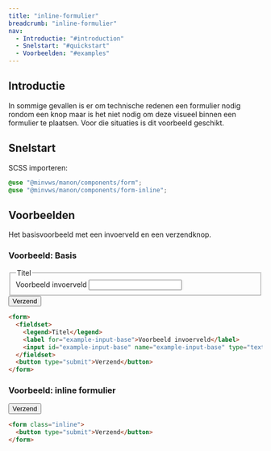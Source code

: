 ```yaml
---
title: "inline-formulier"
breadcrumb: "inline-formulier"
nav:
  - Introductie: "#introduction"
  - Snelstart: "#quickstart"
  - Voorbeelden: "#examples"
---
```


<h2 id="introduction">Introductie</h2>

In sommige gevallen is er om technische redenen een formulier nodig rondom een
knop maar is het niet nodig om deze visueel binnen een formulier te plaatsen.
Voor die situaties is dit voorbeeld geschikt.

<h2 id="quickstart">Snelstart</h2>

SCSS importeren:

```scss
@use "@minvws/manon/components/form";
@use "@minvws/manon/components/form-inline";
```

<h2 id="examples">Voorbeelden</h2>

Het basisvoorbeeld met een invoerveld en een verzendknop.

### Voorbeeld: Basis

<form>
  <fieldset>
    <legend>Titel</legend>
    <label for="example-input-base">Voorbeeld invoerveld</label>
    <input id="example-input-base" name="example-input-base" type="text" />
  </fieldset>
  <button type="submit">Verzend</button>
</form>

```html
<form>
  <fieldset>
    <legend>Titel</legend>
    <label for="example-input-base">Voorbeeld invoerveld</label>
    <input id="example-input-base" name="example-input-base" type="text" />
  </fieldset>
  <button type="submit">Verzend</button>
</form>
```

### Voorbeeld: inline formulier

<form class="inline">
  <button type="submit">Verzend</button>
</form>

```html
<form class="inline">
  <button type="submit">Verzend</button>
</form>
```